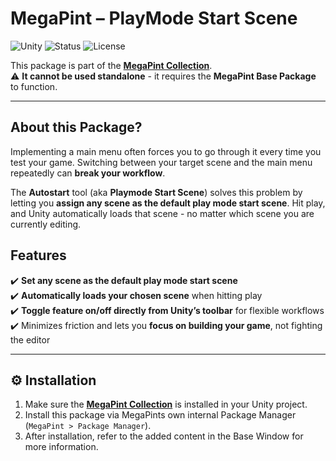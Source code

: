 # MegaPint – PlayMode Start Scene

![Unity](https://img.shields.io/badge/Unity-2022%2B-blue.svg?logo=unity)
![Status](https://img.shields.io/badge/status-active-success.svg)
![License](https://img.shields.io/badge/license-Apache%202.0-green.svg)

This package is part of the **[MegaPint Collection](https://github.com/tiogiras/MegaPint)**.  
⚠️ **It cannot be used standalone** - it requires the **MegaPint Base Package** to function.

---

## About this Package?

Implementing a main menu often forces you to go through it every time you test your game. Switching between your target scene and the main menu repeatedly can **break your workflow**.

The **Autostart** tool (aka **Playmode Start Scene**) solves this problem by letting you **assign any scene as the default play mode start scene**. Hit play, and Unity automatically loads that scene - no matter which scene you are currently editing.

## Features

✔️ **Set any scene as the default play mode start scene**    
✔️ **Automatically loads your chosen scene** when hitting play    
✔️ **Toggle feature on/off directly from Unity’s toolbar** for flexible workflows    
✔️ Minimizes friction and lets you **focus on building your game**, not fighting the editor    

---

## ⚙️ Installation

1. Make sure the **[MegaPint Collection](https://github.com/tiogiras/MegaPint)** is installed in your Unity project.  
2. Install this package via MegaPints own internal Package Manager (`MegaPint > Package Manager`).  
3. After installation, refer to the added content in the Base Window for more information. 
